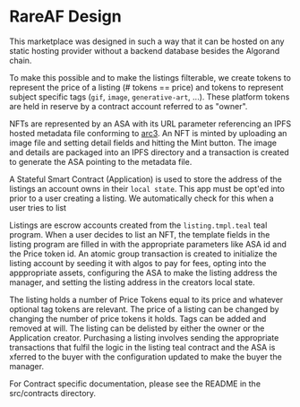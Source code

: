 # RareAF Design

This marketplace was designed in such a way that it can be hosted on any static hosting provider without a backend database besides the Algorand chain.

To make this possible and to make the listings filterable, we create tokens to represent the price of a listing (# tokens == price) and tokens to represent subject specific tags (`gif`, `image`, `generative-art`, ...). These platform tokens are held in reserve by a contract account referred to as "owner".

NFTs are represented by an ASA with its URL parameter referencing an IPFS hosted metadata file conforming to [arc3](https://github.com/algorandfoundation/ARCs/blob/main/ARCs/arc-0003.md). An NFT is minted by uploading an image file and setting detail fields and hitting the Mint button. The image and details are packaged into an IPFS directory and a transaction is created to generate the ASA pointing to the metadata file.

A Stateful Smart Contract (Application) is used to store the address of the listings an account owns in their `local state`. This app must be opt'ed into prior to a user creating a listing. We automatically check for this when a user tries to list

Listings are escrow accounts created from the `listing.tmpl.teal` teal program.  When a user decides to list an NFT, the template fields in the listing program are filled in with the appropriate parameters like ASA id and the Price token id. An atomic group transaction is created to initialize the listing account by seeding it with algos to pay for fees, opting into the apppropriate assets, configuring the ASA to make the listing address the manager, and setting the listing address in the creators local state. 

The listing holds a number of Price Tokens equal to its price and whatever optional tag tokens are relevant. The price of a listing can be changed by changing the number of price tokens it holds. Tags can be added and removed at will. The listing can be delisted by either the owner or the Application creator.  Purchasing a listing involves sending the appropriate transactions that fulfil the logic in the listing teal contract and the ASA is xferred to the buyer with the configuration updated to make the buyer the manager.

For Contract specific documentation, please see the README in the src/contracts directory.